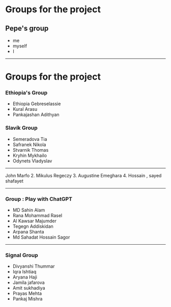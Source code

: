 # Groups for the project

## Pepe's group

- me
- myself
- I

---
# Groups for the project

### Ethiopia's Group

- Ethiopia Gebreselassie
- Kural Arasu
- Pankajashan Adithyan

### Slavík Group

- Semeradova Tia
- Safranek Nikola
- Stvarnik Thomas
- Kryhin Mykhailo
- Odynets Vladyslav
---

John Marfo
2. Mikulus Regeczy
3. Augustine Emeghara
4. Hossain , sayed shafayet

---
### Group : Play with ChatGPT

- MD Sahin Alam
- Rana Mohammad Rasel
- Al Kawsar Majumder
- Tegegn Addiskidan
- Arpana Shanta
- Md Sahadat Hossain Sagor
---

### Signal Group
- Divyanshi Thummar
- Iqra Ishtiaq
- Aryana Haji
- Jamila jafarova
- Amit sukhadiya
- Prayas Mehta
- Pankaj Mishra
